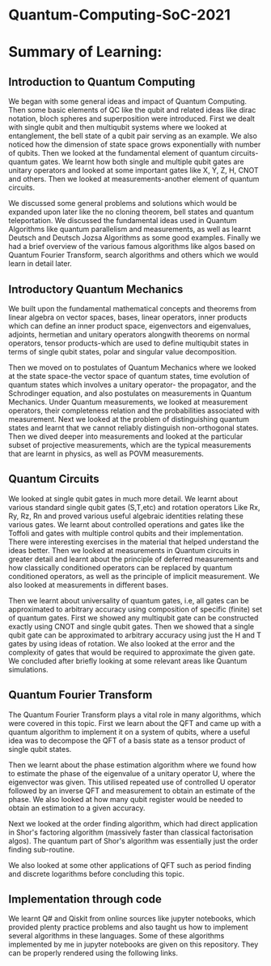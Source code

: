 # Quantum-Computing-SoC-2021
# Summary of Learning:
## Introduction to Quantum Computing
We began with some general ideas and impact of Quantum Computing. Then some basic elements of QC like the qubit and related ideas like dirac notation, bloch spheres and superposition were introduced. First we dealt with single qubit and then multiqubit systems where we looked at entanglement, the bell state of a qubit pair serving as an example. We also noticed how the dimension of state space grows exponentially with number of qubits. Then we looked at the fundamental element of quantum circuits-quantum gates. We learnt how both single and multiple qubit gates are unitary operators and looked at some important gates like X, Y, Z, H, CNOT and others. Then we looked at measurements-another element of quantum circuits. 

We discussed some general problems and solutions which would be expanded upon later like the no cloning theorem, bell states and quantum teleportation. We discussed the fundamental ideas used in Quantum Algorithms like quantum parallelism and measurements, as well as learnt Deutsch and Deutsch Jozsa Algorithms as some good examples. Finally we had a brief overview of the various famous algorithms like algos based on Quantum Fourier Transform, search algorithms and others which we would learn in detail later. 
## Introductory Quantum Mechanics 
We built upon the fundamental mathematical concepts and theorems from linear algebra on vector spaces, bases, linear operators, inner products which can define an inner product space, eigenvectors and eigenvalues, adjoints, hermetian and unitary operators alongwith theorems on normal operators, tensor products-which are used to define multiqubit states in terms of single qubit states, polar and singular value decomposition.

Then we moved on to postulates of Quantum Mechanics where we looked at the state space-the vector space of quantum states, time evolution of quantum states which involves a unitary operator- the propagator, and the Schrodinger equation, and also postulates on measurements in Quantum Mechanics. Under Quantum measurements, we looked at measurement operators, their completeness relation and the probabilities associated with measurement. Next we looked at the problem of distinguishing quantum states and learnt that we cannot reliably distinguish non-orthogonal states. Then we dived deeper into measurements and looked at the particular subset of projective measurements, which are the typical measurements that are learnt in physics, as well as POVM measurements.
## Quantum Circuits
We looked at single qubit gates in much more detail. We learnt about various standard single qubit gates (S,T,etc) and rotation operators Like Rx, Ry, Rz, Rn and proved various useful algebraic identities relating these various gates. We learnt about controlled operations and gates like the Toffoli and gates with multiple control qubits and their implementation. There were interesting exercises in the material that helped understand the ideas better. Then we looked at measurements in Quantum circuits in greater detail and learnt about the principle of deferred measurements and how classically conditioned operators can be replaced by quantum conditioned operators, as well as the principle of implicit measurement. We also looked at measurements in different bases.

Then we learnt about universality of quantum gates, i.e, all gates can be approximated to arbitrary accuracy using composition of specific (finite) set of quantum gates. First we showed any multiqubit gate can be constructed exactly using CNOT and single qubit gates. Then we showed that a single qubit gate can be approximated to arbitrary accuracy using just the H and T gates by using ideas of rotation. We also looked at the error and the complexity of gates that would be required to approximate the given gate. We concluded after briefly looking at some relevant areas like Quantum simulations.
## Quantum Fourier Transform
The Quantum Fourier Transform plays a vital role in many algorithms, which were covered in this topic. First we learn about the QFT and came up with a quantum algorithm to implement it on a system of qubits, where a useful idea was to decompose the QFT of a basis state as a tensor product of single qubit states. 

Then we learnt about the phase estimation algorithm where we found how to estimate the phase of the eigenvalue of a unitary operator U, where the eigenvector was given. This utilised repeated use of controlled U operator followed by an inverse QFT and measurement to obtain an estimate of the phase. We also looked at how many qubit register would be needed to obtain an estimation to a given accuracy.

Next we looked at the order finding algorithm, which had direct application in Shor's factoring algorithm (massively faster than classical factorisation algos). The quantum part of Shor's algorithm was essentially just the order finding sub-routine.

We also looked at some other applications of QFT such as period finding and discrete logarithms before concluding this topic.
## Implementation through code
We learnt Q# and Qiskit from online sources like jupyter notebooks, which provided plenty practice problems and also taught us how to implement several algorithms in these languages. Some of these algorithms implemented by me in jupyter notebooks are given on this repository. They can be properly rendered using the following links.
